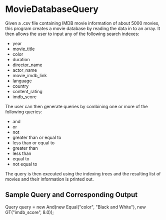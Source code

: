 # MovieDatabaseQuery
Given a .csv file containing IMDB movie information of about 5000 movies, this program creates a movie database by reading the data
in to an array. It then allows the user to input any of the following search indexes:
* year
* movie_title
* color
* duration
* director_name
* actor_name
* movie_imdb_link
* language
* country
* content_rating
* imdb_score

The user can then generate queries by combining one or more of the following queries:
* and
* or
* not
* greater than or equal to
* less than or equal to
* greater than
* less than
* equal to
* not equal to

The query is then executed using the indexing trees and the resulting list of movies and their information is printed out.

## Sample Query and Corresponding Output

Query query = new And(new Equal("color", "Black and White"), new GT("imdb_score", 8.0));






